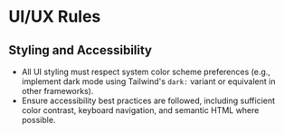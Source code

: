 # UI/UX Rules

## Styling and Accessibility

- All UI styling must respect system color scheme preferences (e.g., implement dark mode using Tailwind's `dark:` variant or equivalent in other frameworks).
- Ensure accessibility best practices are followed, including sufficient color contrast, keyboard navigation, and semantic HTML where possible.
